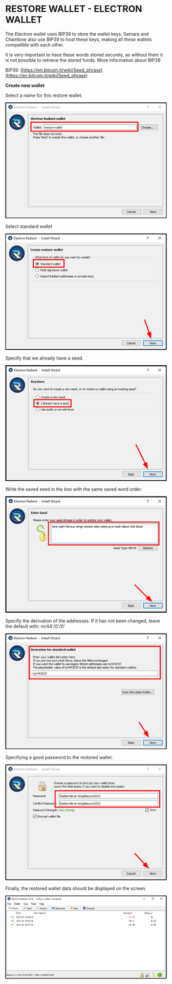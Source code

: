 # RESTORE WALLET - ELECTRON WALLET

The Electron wallet uses BIP39 to store the wallet keys. Samara and Chainbow also use BIP39 to host these keys, making all these wallets compatible with each other.

It is very important to have these words stored securely, as without them it is not possible to retrieve the stored funds. More information about BIP39

BIP39: [https://en.bitcoin.it/wiki/Seed_phrase](https://en.bitcoin.it/wiki/Seed_phrase)

**Create new wallet**

Select a name for this restore wallet.

![](img/01-name-wallet.png)

Select standard wallet

![](img/02-select-standard-wallet.png)

Specify that we already have a seed.

![](img/03-i-already-have-a-seed.png)

Write the saved seed in the box with the same saved word order.

![](img/04-enter-seed.png)

Specify the derivation of the addresses. If it has not been changed, leave the default with: m/44'/0'/0'

![](img/05-derivation-for-standard-wallet.png)

Specifying a good password to the restored wallet.

![](img/06-password-wallet.png)

Finally, the restored wallet data should be displayed on the screen.

![](img/07-wallet-restored.png)

